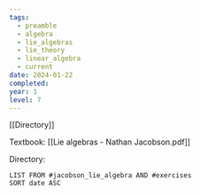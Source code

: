 ```yaml
---
tags:
  - preamble
  - algebra
  - lie_algebras
  - lie_theory
  - linear_algebra
  - current
date: 2024-01-22
completed: 
year: 1
level: 7
---
```

[[Directory]]

Textbook: [[Lie algebras - Nathan Jacobson.pdf]]

Directory:
```dataview
LIST FROM #jacobson_lie_algebra AND #exercises 
SORT date ASC
```
